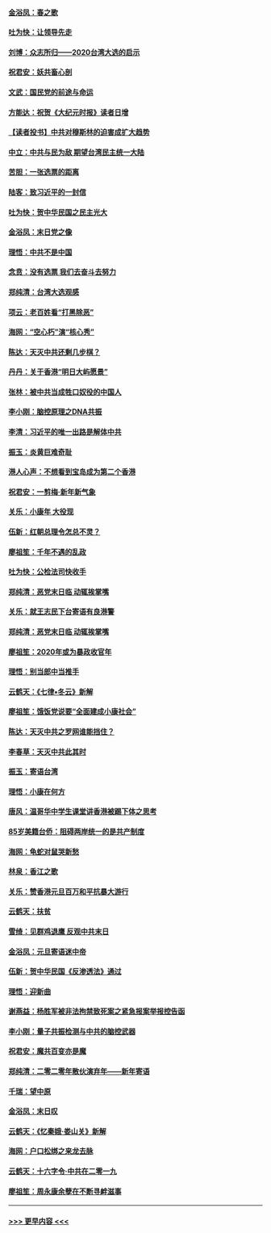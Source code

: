 #### [金浴凤：春之歌](../pages/nsc993/n11797687.md?t=01170444) 
#### [吐为快：让领导先走](../pages/nsc993/n11797512.md?t=01170444) 
#### [刘博：众志所归——2020台湾大选的启示](../pages/nsc993/n11796878.md?t=01170444) 
#### [祝君安：妖共畜心剖](../pages/nsc993/n11794273.md?t=01170444) 
#### [文武：国民党的前途与命运](../pages/nsc993/n11794198.md?t=01170444) 
#### [方能达：祝贺《大纪元时报》读者日增](../pages/nsc993/n11793807.md?t=01170444) 
#### [【读者投书】中共对穆斯林的迫害成扩大趋势](../pages/nsc993/n11791371.md?t=01170444) 
#### [中立：中共与民为敌 期望台湾民主统一大陆](../pages/nsc993/n11790392.md?t=01170444) 
#### [苦胆：一张选票的距离](../pages/nsc993/n11788914.md?t=01170444) 
#### [陆客：致习近平的一封信](../pages/nsc993/n11788867.md?t=01170444) 
#### [吐为快：贺中华民国之民主光大](../pages/nsc993/n11788618.md?t=01170444) 
#### [金浴凤：末日党之像](../pages/nsc993/n11787475.md?t=01170444) 
#### [理悟：中共不是中国](../pages/nsc993/n11787463.md?t=01170444) 
#### [念贲：没有选票  我们去奋斗去努力](../pages/nsc993/n11787398.md?t=01170444) 
#### [郑纯清：台湾大选观感](../pages/nsc993/n11786210.md?t=01170444) 
#### [项云：老百姓看“打黑除恶”](../pages/nsc993/n11785398.md?t=01170444) 
#### [海网：“空心朽”演“核心秀”](../pages/nsc993/n11783874.md?t=01170444) 
#### [陈达：天灭中共还剩几步棋？](../pages/nsc993/n11783719.md?t=01170444) 
#### [丹丹：关于香港“明日大屿愿景”](../pages/nsc993/n11783273.md?t=01170444) 
#### [张林：被中共当成牲口奴役的中国人](../pages/nsc993/n11782397.md?t=01170444) 
#### [李小刚：脑控原理之DNA共振](../pages/nsc993/n11780962.md?t=01170444) 
#### [李清：习近平的唯一出路是解体中共](../pages/nsc993/n11780866.md?t=01170444) 
#### [振玉：炎黄巨难奇耻](../pages/nsc993/n11779632.md?t=01170444) 
#### [港人心声：不想看到宝岛成为第二个香港](../pages/nsc993/n11778817.md?t=01170444) 
#### [祝君安：一剪梅‧新年新气象](../pages/nsc993/n11776340.md?t=01170444) 
#### [关乐：小康年 大役现](../pages/nsc993/n11774213.md?t=01170444) 
#### [伍新：红朝总理令怎总不灵？](../pages/nsc993/n11770813.md?t=01170444) 
#### [廖祖笙：千年不遇的乱政](../pages/nsc993/n11770373.md?t=01170444) 
#### [吐为快：公检法司快收手](../pages/nsc993/n11770359.md?t=01170444) 
#### [郑纯清：恶党末日临 动辄挨掌嘴](../pages/nsc993/n11769912.md?t=01170444) 
#### [关乐：就王志民下台寄语有良港警](../pages/nsc993/n11769903.md?t=01170444) 
#### [郑纯清：恶党末日临 动辄挨掌嘴](../pages/nsc993/n11769356.md?t=01170444) 
#### [廖祖笙：2020年或为暴政收官年](../pages/nsc993/n11768216.md?t=01170444) 
#### [理悟：别当郎中当推手](../pages/nsc993/n11768243.md?t=01170444) 
#### [云鹤天：《七律▪冬云》新解](../pages/nsc993/n11768204.md?t=01170444) 
#### [廖祖笙：饿饭党说要“全面建成小康社会”](../pages/nsc993/n11767482.md?t=01170444) 
#### [陈达：天灭中共之罗网谁能挡住？](../pages/nsc993/n11767465.md?t=01170444) 
#### [李春草：天灭中共此其时](../pages/nsc993/n11767452.md?t=01170444) 
#### [振玉：寄语台湾](../pages/nsc993/n11767432.md?t=01170444) 
#### [理悟：小康在何方](../pages/nsc993/n11767394.md?t=01170444) 
#### [唐风：温哥华中学生课堂讲香港被踢下体之思考](../pages/nsc993/n11766848.md?t=01170444) 
#### [85岁美籍台侨：阻碍两岸统一的是共产制度](../pages/nsc993/n11765043.md?t=01170444) 
#### [海网：龟蛇对鼠哭新愁](../pages/nsc993/n11764895.md?t=01170444) 
#### [林泉：香江之歌](../pages/nsc993/n11764415.md?t=01170444) 
#### [关乐：赞香港元旦百万和平抗暴大游行](../pages/nsc993/n11764382.md?t=01170444) 
#### [云鹤天：扶贫](../pages/nsc993/n11764245.md?t=01170444) 
#### [雪绮：见群鸡退鹰  反观中共末日](../pages/nsc993/n11762112.md?t=01170444) 
#### [金浴凤：元旦寄语迷中帝](../pages/nsc993/n11761788.md?t=01170444) 
#### [伍新：贺中华民国《反渗透法》通过](../pages/nsc993/n11761994.md?t=01170444) 
#### [理悟：迎新曲](../pages/nsc993/n11761152.md?t=01170444) 
#### [谢燕益：杨胜军被非法拘禁致死案之紧急报案举报控告函](../pages/nsc993/n11756134.md?t=01170444) 
#### [李小刚：量子共振检测与中共的脑控武器](../pages/nsc993/n11754518.md?t=01170444) 
#### [祝君安：魔共百变亦是魔](../pages/nsc993/n11754469.md?t=01170444) 
#### [郑纯清：二零二零年散伙演弃年——新年寄语](../pages/nsc993/n11754195.md?t=01170444) 
#### [千瑞：望中原](../pages/nsc993/n11754159.md?t=01170444) 
#### [金浴凤：末日叹](../pages/nsc993/n11752359.md?t=01170444) 
#### [云鹤天：《忆秦娥‧娄山关》新解](../pages/nsc993/n11752348.md?t=01170444) 
#### [海网：户口松绑之来龙去脉](../pages/nsc993/n11752328.md?t=01170444) 
#### [云鹤天：十六字令‧中共在二零一九](../pages/nsc993/n11752305.md?t=01170444) 
#### [廖祖笙：周永康余孽在不断寻衅滋事](../pages/nsc993/n11751013.md?t=01170444) 

----
#### [ >>> 更早内容 <<< ](../indexes/nsc993-earlier.md)
